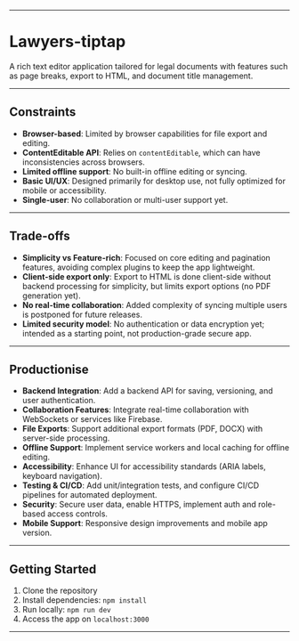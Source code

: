 
---

# Lawyers-tiptap

A rich text editor application tailored for legal documents with features such as page breaks, export to HTML, and document title management.

---

## Constraints

* **Browser-based**: Limited by browser capabilities for file export and editing.
* **ContentEditable API**: Relies on `contentEditable`, which can have inconsistencies across browsers.
* **Limited offline support**: No built-in offline editing or syncing.
* **Basic UI/UX**: Designed primarily for desktop use, not fully optimized for mobile or accessibility.
* **Single-user**: No collaboration or multi-user support yet.

---

## Trade-offs

* **Simplicity vs Feature-rich**: Focused on core editing and pagination features, avoiding complex plugins to keep the app lightweight.
* **Client-side export only**: Export to HTML is done client-side without backend processing for simplicity, but limits export options (no PDF generation yet).
* **No real-time collaboration**: Added complexity of syncing multiple users is postponed for future releases.
* **Limited security model**: No authentication or data encryption yet; intended as a starting point, not production-grade secure app.

---

## Productionise

* **Backend Integration**: Add a backend API for saving, versioning, and user authentication.
* **Collaboration Features**: Integrate real-time collaboration with WebSockets or services like Firebase.
* **File Exports**: Support additional export formats (PDF, DOCX) with server-side processing.
* **Offline Support**: Implement service workers and local caching for offline editing.
* **Accessibility**: Enhance UI for accessibility standards (ARIA labels, keyboard navigation).
* **Testing & CI/CD**: Add unit/integration tests, and configure CI/CD pipelines for automated deployment.
* **Security**: Secure user data, enable HTTPS, implement auth and role-based access controls.
* **Mobile Support**: Responsive design improvements and mobile app version.

---

## Getting Started

1. Clone the repository
2. Install dependencies: `npm install`
3. Run locally: `npm run dev`
4. Access the app on `localhost:3000`

---

